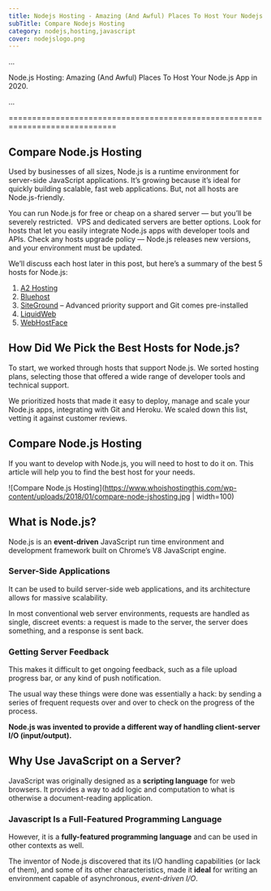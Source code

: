 ```yaml
---
title: Nodejs Hosting - Amazing (And Awful) Places To Host Your Nodejs App in 2020
subTitle: Compare Nodejs Hosting
category: nodejs,hosting,javascript
cover: nodejslogo.png
---
```


...

Node.js Hosting: Amazing (And Awful) Places To Host Your Node.js App in 2020.

...

=============================================================================

Compare Node.js Hosting
-----------------------

Used by businesses of all sizes, Node.js is a runtime environment for server-side JavaScript applications. It’s growing because it’s ideal for quickly building scalable, fast web applications. But, not all hosts are Node.js-friendly.

You can run Node.js for free or cheap on a shared server — but you’ll be severely restricted.  VPS and dedicated servers are better options. Look for hosts that let you easily integrate Node.js apps with developer tools and APIs. Check any hosts upgrade policy — Node.js releases new versions, and your environment must be updated.

We’ll discuss each host later in this post, but here’s a summary of the best 5 hosts for Node.js:

1. [A2 Hosting](https://www.whoishostingthis.com/go/a2-hosting/?t=wiht015-v3_&track=WIHT-node-js&tag=node-js)     
2. [Bluehost](https://www.whoishostingthis.com/go/bluehost/?t=wiht015-v3_&track=WIHT-node-js&tag=node-js)
3. [SiteGround](https://www.whoishostingthis.com/go/siteground/?t=wiht015-v3_&track=WIHT-node-js&tag=node-js) – Advanced priority support and Git comes pre-installed
4.  [LiquidWeb](https://www.whoishostingthis.com/go/liquidweb/?t=wiht015-v3_&track=WIHT-node-js&tag=node-js)
5.  [WebHostFace](https://www.whoishostingthis.com/go/webhostface/?t=wiht015-v3_&track=WIHT-node-js&tag=node-js)

How Did We Pick the Best Hosts for Node.js?
-------------------------------------------

To start, we worked through hosts that support Node.js. We sorted hosting plans, selecting those that offered a wide range of developer tools and technical support.

We prioritized hosts that made it easy to deploy, manage and scale your Node.js apps, integrating with Git and Heroku. We scaled down this list, vetting it against customer reviews.

Compare Node.js Hosting
-----------------------

If you want to develop with Node.js, you will need to host to do it on. This article will help you to find the best host for your needs.

![Compare Node.js Hosting](https://www.whoishostingthis.com/wp-content/uploads/2018/01/compare-node-jshosting.jpg | width=100) 


What is Node.js?
----------------

Node.js is an **event-driven** JavaScript run time environment and development framework built on Chrome’s V8 JavaScript engine.

### Server-Side Applications

It can be used to build server-side web applications, and its architecture allows for massive scalability.

In most conventional web server environments, requests are handled as single, discreet events: a request is made to the server, the server does something, and a response is sent back.

### Getting Server Feedback

This makes it difficult to get ongoing feedback, such as a file upload progress bar, or any kind of push notification.

The usual way these things were done was essentially a hack: by sending a series of frequent requests over and over to check on the progress of the process.

**Node.js was invented to provide a different way of handling client-server I/O (input/output).**

Why Use JavaScript on a Server?
-------------------------------

JavaScript was originally designed as a **scripting language** for web browsers. It provides a way to add logic and computation to what is otherwise a document-reading application.

### Javascript Is a Full-Featured Programming Language

However, it is a **fully-featured programming language** and can be used in other contexts as well.

The inventor of Node.js discovered that its I/O handling capabilities (or lack of them), and some of its other characteristics, made it **ideal** for writing an environment capable of asynchronous, _event-driven I/O_.

